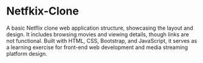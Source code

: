 # Netfkix-Clone
A basic Netflix clone web application structure, showcasing the layout and design. It includes browsing movies and viewing details, though links are not functional. Built with HTML, CSS, Bootstrap, and JavaScript, it serves as a learning exercise for front-end web development and media streaming platform design.
